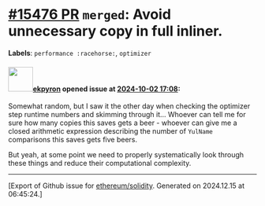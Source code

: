 # [\#15476 PR](https://github.com/ethereum/solidity/pull/15476) `merged`: Avoid unnecessary copy in full inliner.
**Labels**: `performance :racehorse:`, `optimizer`


#### <img src="https://avatars.githubusercontent.com/u/1347491?v=4" width="50">[ekpyron](https://github.com/ekpyron) opened issue at [2024-10-02 17:08](https://github.com/ethereum/solidity/pull/15476):

Somewhat random, but I saw it the other day when checking the optimizer step runtime numbers and skimming through it...
Whoever can tell me for sure how many copies this saves gets a beer - whoever can give me a closed arithmetic expression describing the number of ``YulName`` comparisons this saves gets five beers.

But yeah, at some point we need to properly systematically look through these things and reduce their computational complexity.




-------------------------------------------------------------------------------



[Export of Github issue for [ethereum/solidity](https://github.com/ethereum/solidity). Generated on 2024.12.15 at 06:45:24.]
